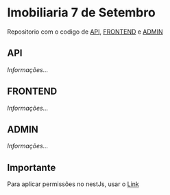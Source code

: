 # Imobiliaria 7 de Setembro
Repositorio com o codigo de [API](#api), [FRONTEND](#frontend) e [ADMIN](#admin)

## API
_Informações..._
## FRONTEND
_Informações..._
## ADMIN
_Informações..._
## Importante
Para aplicar permissões no nestJs, usar o [Link](https://stackoverflow.com/questions/68701309/nestjs-permissions-guard-the-most-efficient-way)

